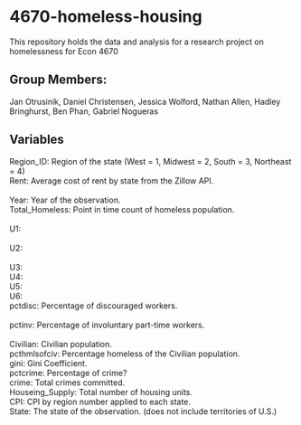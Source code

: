 # 4670-homeless-housing
This repository holds the data and analysis for a research project on homelessness for Econ 4670

## Group Members: 
Jan Otrusinik, Daniel Christensen, Jessica Wolford, Nathan Allen, Hadley Bringhurst, Ben Phan, Gabriel Nogueras

## Variables

Region_ID: Region of the state (West = 1, Midwest = 2, South = 3, Northeast	= 4) <br/>
Rent: Average cost of rent by state from the Zillow API.<br/>	
Year:	Year of the observation.<br/>
Total_Homeless: Point in time count of homeless population.<br/> 	
U1:<br/>	
U2:<br/>	
U3:<br/>
U4:<br/>
U5:<br/>
U6:<br/>
pctdisc: Percentage of discouraged workers.<br/>	
pctinv: Percentage of involuntary part-time workers.<br/>	
Civilian: Civilian population.<br/>
pcthmlsofciv: Percentage homeless of the Civilian population.<br/>
gini: Gini Coefficient.<br/>
pctcrime: Percentage of crime?<br/>
crime: Total crimes committed.<br/>
Houseing_Supply: Total number of housing units.<br/>
CPI: CPI by region number applied to each state.<br/>
State: The state of the observation. (does not include territories of U.S.) 

